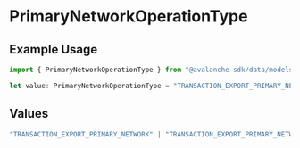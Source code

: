 # PrimaryNetworkOperationType

## Example Usage

```typescript
import { PrimaryNetworkOperationType } from "@avalanche-sdk/data/models/components";

let value: PrimaryNetworkOperationType = "TRANSACTION_EXPORT_PRIMARY_NETWORK";
```

## Values

```typescript
"TRANSACTION_EXPORT_PRIMARY_NETWORK" | "TRANSACTION_EXPORT_PRIMARY_NETWORK_STAKING" | "TRANSACTION_EXPORT_PRIMARY_NETWORK_SIMPLE"
```
